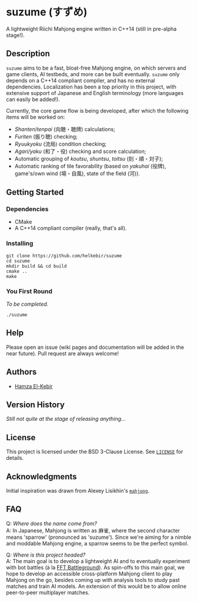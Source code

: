 # suzume (すずめ)

A lightweight Riichi Mahjong engine written in C++14 (still in pre-alpha stage!).

## Description

`suzume` aims to be a fast, bloat-free Mahjong engine, on which servers and game clients, AI testbeds, and more can be built eventually.
`suzume` only depends on a C++14 compliant compiler, and has no external dependencies.
Localization has been a top priority in this project, with extensive support of Japanese and English terminology (more languages can easily be added!).

Currently, the core game flow is being developed, after which the following items will be worked on:

- _Shanten_/_tenpai_ (向聴・聴牌) calculations;
- _Furiten_ (振り聴) checking;
- _Ryuukyoku_ (流局) condition checking;
- _Agari/yaku_ (和了・役) checking and score calculation;
- Automatic grouping of _koutsu_, _shuntsu_, _toitsu_ (刻・順・対子);
- Automatic ranking of tile favorability (based on _yakuhai_ (役牌), game's/own wind (場・自風), state of the field (河)).

## Getting Started

### Dependencies

* CMake
* A C++14 compliant compiler (really, that's all).

### Installing

```
git clone https://github.com/helkebir/suzume
cd suzume
mkdir build && cd build
cmake ..
make
```

### You First Round

*To be completed.*
```
./suzume
```

## Help

Please open an issue (wiki pages and documentation will be added in the near future).
Pull request are always welcome!

## Authors

- [Hamza El-Kebir](https://github.com/helkebir)

## Version History

*Still not quite at the stage of releasing anything...*

## License

This project is licensed under the BSD 3-Clause License. See [`LICENSE`](LICENSE) for details.

## Acknowledgments

Initial inspiration was drawn from Alexey Lisikhin's [`mahjong`](https://github.com/MahjongRepository/mahjong).

## FAQ

Q: _Where does the name come from?_<br>
A: In Japanese, Mahjong is written as 麻雀, where the second character means 'sparrow' (pronounced as 'suzume').
Since we're aiming for a nimble and moddable Mahjong engine, a sparrow seems to be the perfect symbol.

Q: _Where is this project headed?_<br>
A: The main goal is to develop a lightweight AI and to eventually experiment with bot battles (à la [FFT Battleground](https://fftbg.com/)).
As spin-offs to this main goal, we hope to develop an accessible cross-platform Mahjong client to play Mahjong on the go,
besides coming up with analysis tools to study past matches and train AI models.
An extension of this would be to allow online peer-to-peer multiplayer matches. 